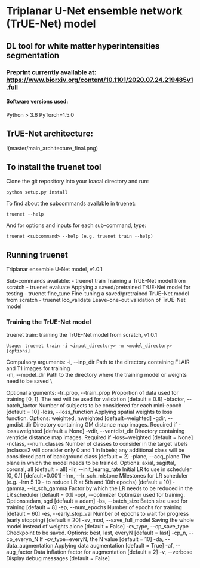 # Triplanar U-Net ensemble network (TrUE-Net) model 

## DL tool for white matter hyperintensities segmentation

### Preprint currently available at: https://www.biorxiv.org/content/10.1101/2020.07.24.219485v1.full

#### Software versions used:
Python > 3.6
PyTorch=1.5.0

## TrUE-Net architecture:

!(master/main_architecture_final.png)

## To install the truenet tool
Clone the git repository into your loacal directory and run:
``` 
python setup.py install
```
To find about the subcommands available in truenet:
```
truenet --help
```
And for options and inputs for each sub-command, type:
```
truenet <subcommand> --help (e.g. truenet train --help)
```

## Running truenet

Triplanar ensemble U-Net model, v1.0.1
   
Sub-commands available:
    - truenet train         Training a TrUE-Net model from scratch
    - truenet evaluate      Applying a saved/pretrained TrUE-Net model for testing
    - truenet fine_tune     Fine-tuning a saved/pretrained TrUE-Net model from scratch
    - truenet loo_validate  Leave-one-out validation of TrUE-Net model

### Training the TrUE-Net model

truenet train: training the TrUE-Net model from scratch, v1.0.1

```
Usage: truenet train -i <input_directory> -m <model_directory> [options] 
```

Compulsory arguments:
       -i, --inp_dir                 Path to the directory containing FLAIR and T1 images for training <br/>
       -m, --model_dir               Path to the directory where the training model or weights need to be saved \
   
Optional arguments:
       -tr_prop, --train_prop        Proportion of data used for training [0, 1]. The rest will be used for validation [default = 0.8]
       -bfactor, --batch_factor      Number of subjects to be considered for each mini-epoch [default = 10]
       -loss, --loss_function        Applying spatial weights to loss function. Options: weighted, nweighted [default=weighted]
       -gdir, --gmdist_dir           Directory containing GM distance map images. Required if -loss=weighted [default = None]
       -vdir, --ventdist_dir         Directory containing ventricle distance map images. Required if -loss=weighted [default = None]
       -nclass, --num_classes        Number of classes to consider in the target labels (nclass=2 will consider only 0 and 1 in labels;
                                     any additional class will be considered part of background class [default = 2]
       -plane, --acq_plane           The plane in which the model needs to be trained. Options: axial, sagittal, coronal, all [default = all]
       -ilr, --init_learng_rate      Initial LR to use in scheduler [0, 0.1] [default=0.001]
       -lrm, --lr_sch_mlstone        Milestones for LR scheduler (e.g. -lrm 5 10 - to reduce LR at 5th and 10th epochs) [default = 10]
       -gamma, --lr_sch_gamma        Factor by which the LR needs to be reduced in the LR scheduler [default = 0.1]
       -opt, --optimizer             Optimizer used for training. Options:adam, sgd [default = adam]
       -bs, --batch_size             Batch size used for training [default = 8]
       -ep, --num_epochs             Number of epochs for training [default = 60]
       -es, --early_stop_val         Number of epochs to wait for progress (early stopping) [default = 20]
       -sv_mod, --save_full_model    Saving the whole model instead of weights alone [default = False]
       -cv_type, --cp_save_type      Checkpoint to be saved. Options: best, last, everyN [default = last]
       -cp_n, --cp_everyn_N          If -cv_type=everyN, the N value [default = 10]
       -da, --data_augmentation      Applying data augmentation [default = True]
       -af, --aug_factor             Data inflation factor for augmentation [default = 2]
       -v, --verbose                 Display debug messages [default = False]



